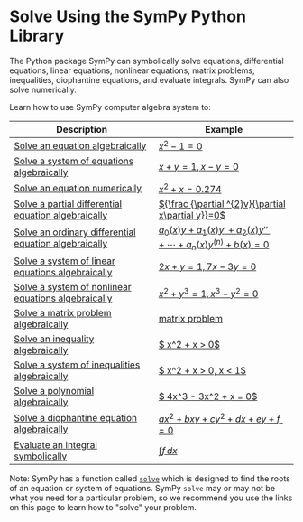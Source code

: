 # Solve Using the SymPy Python Library

The Python package SymPy can symbolically solve equations, differential equations, 
linear equations, nonlinear equations, matrix problems, inequalities, 
diophantine equations, and evaluate integrals. SymPy can also solve numerically.

Learn how to use SymPy computer algebra system to:

| Description                                                  | Example                                                                                                                     |
|--------------------------------------------------------------|-----------------------------------------------------------------------------------------------------------------------------|
| [ Solve an equation algebraically ]()                        | [  $x^2 - 1 = 0$  ]()                                                                                                       |
| [ Solve a system of equations algebraically ]()              | [  $x + y = 1, x - y = 0$  ]()                                                                                              |
| [ Solve an equation numerically ]()                          | [ $x^2 + x = 0.274$ ]()                                                                                                     |
| [ Solve a partial differential equation algebraically ]()    | [${\frac {\partial ^{2}v}{\partial x\partial y}}=0$]()                                                                     |
| [ Solve an ordinary differential equation algebraically  ]() | [ $a_{0}(x)y+a_{1}(x)y'+a_{2}(x)y''+\cdots +a_{n}(x)y^{(n)}+b(x)=0$ ]()                                                    |
| [ Solve a system of linear equations algebraically ]()       | [  $2x + y = 1, 7x - 3y = 0$  ]()                                                                                           |
| [ Solve a system of nonlinear equations algebraically ]()    | [  $x^2 + y^3 = 1, x^3 - y^2 = 0$  ]()                                                                                      |
| [ Solve a matrix problem algebraically ]()                   | [ matrix problem ]() |
| [ Solve an inequality algebraically ]()                      | [ $ x^2 + x > 0$ ]()                                                                                                        |
| [ Solve a system of inequalities algebraically ]()           | [ $ x^2 + x > 0, x < 1$ ]()                                                                                                 |
| [ Solve a polynomial algebraically ]()                       | [ $ 4x^3 - 3x^2 + x = 0$ ]()                                                                                                |
| [ Solve a diophantine equation algebraically ]()             | [ $ax^2 + bxy + cy^2 + dx + ey + f = 0$ ]()                                                                                 |
| [ Evaluate an integral symbolically ]()                      | [ $\int f\,dx$ ]()                                                                                                          |                                                                |

Note: SymPy has a function called 
[`solve`](https://docs.sympy.org/dev/modules/solvers/solvers.html?highlight=solve#sympy.solvers.solvers.solve) 
which is designed to find the roots of an equation or system of equations. 
SymPy `solve` may or may not be what you need for a particular problem, 
so we recommend you use the links on this page to learn how to "solve" your problem.
